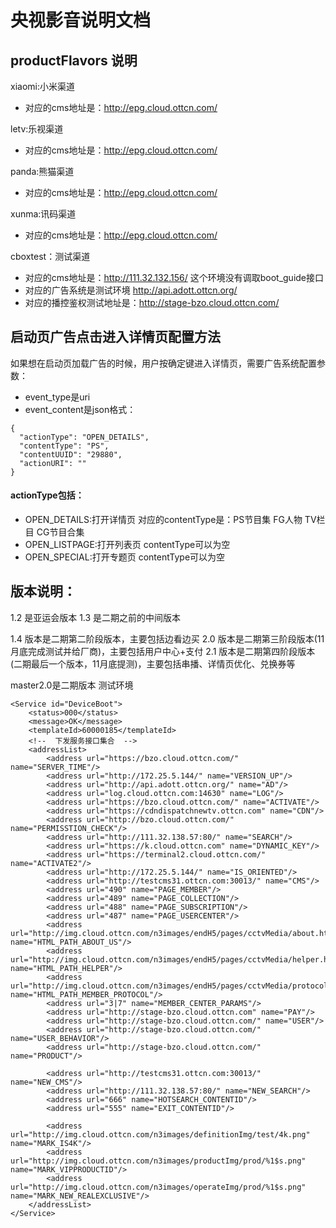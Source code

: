 # 央视影音说明文档

## productFlavors 说明
xiaomi:小米渠道
* 对应的cms地址是：http://epg.cloud.ottcn.com/

letv:乐视渠道
* 对应的cms地址是：http://epg.cloud.ottcn.com/

panda:熊猫渠道
* 对应的cms地址是：http://epg.cloud.ottcn.com/

xunma:讯码渠道
* 对应的cms地址是：http://epg.cloud.ottcn.com/

cboxtest：测试渠道
* 对应的cms地址是：http://111.32.132.156/ 这个环境没有调取boot_guide接口
* 对应的广告系统是测试环境 http://api.adott.ottcn.org/
* 对应的播控鉴权测试地址是：http://stage-bzo.cloud.ottcn.com/

## 启动页广告点击进入详情页配置方法 ##
如果想在启动页加载广告的时候，用户按确定键进入详情页，需要广告系统配置参数：
* event_type是uri
* event_content是json格式：
```
{ 
  "actionType": "OPEN_DETAILS",
  "contentType": "PS",
  "contentUUID": "29880",
  "actionURI": ""
}
```
#### actionType包括：
* OPEN_DETAILS:打开详情页 对应的contentType是：PS节目集 FG人物 TV栏目 CG节目合集
* OPEN_LISTPAGE:打开列表页 contentType可以为空
* OPEN_SPECIAL:打开专题页  contentType可以为空


## 版本说明：
1.2 是亚运会版本
1.3 是二期之前的中间版本

1.4 版本是二期第二阶段版本，主要包括边看边买
2.0 版本是二期第三阶段版本(11月底完成测试并给厂商)，主要包括用户中心+支付
2.1 版本是二期第四阶段版本(二期最后一个版本，11月底提测)，主要包括串播、详情页优化、兑换券等

master2.0是二期版本
测试环境
```
<Service id="DeviceBoot">
    <status>000</status>
    <message>OK</message>
    <templateId>60000185</templateId>
    <!--  下发服务接口集合  -->
    <addressList>
        <address url="https://bzo.cloud.ottcn.com/" name="SERVER_TIME"/>
        <address url="http://172.25.5.144/" name="VERSION_UP"/>
        <address url="http://api.adott.ottcn.org/" name="AD"/>
        <address url="log.cloud.ottcn.com:14630" name="LOG"/>
        <address url="https://bzo.cloud.ottcn.com/" name="ACTIVATE"/>
        <address url="https://cdndispatchnewtv.ottcn.com" name="CDN"/>
        <address url="http://bzo.cloud.ottcn.com/" name="PERMISSTION_CHECK"/>
        <address url="http://111.32.138.57:80/" name="SEARCH"/>
        <address url="https://k.cloud.ottcn.com" name="DYNAMIC_KEY"/>
        <address url="https://terminal2.cloud.ottcn.com/" name="ACTIVATE2"/>
        <address url="http://172.25.5.144/" name="IS_ORIENTED"/>
        <address url="http://testcms31.ottcn.com:30013/" name="CMS"/>
        <address url="490" name="PAGE_MEMBER"/>
        <address url="489" name="PAGE_COLLECTION"/>
        <address url="488" name="PAGE_SUBSCRIPTION"/>
        <address url="487" name="PAGE_USERCENTER"/>
        <address url="http://img.cloud.ottcn.com/n3images/endH5/pages/cctvMedia/about.html" name="HTML_PATH_ABOUT_US"/>
        <address url="http://img.cloud.ottcn.com/n3images/endH5/pages/cctvMedia/helper.html" name="HTML_PATH_HELPER"/>
        <address url="http://img.cloud.ottcn.com/n3images/endH5/pages/cctvMedia/protocol.html" name="HTML_PATH_MEMBER_PROTOCOL"/>
        <address url="3|7" name="MEMBER_CENTER_PARAMS"/>
        <address url="http://stage-bzo.cloud.ottcn.com" name="PAY"/>
        <address url="http://stage-bzo.cloud.ottcn.com/" name="USER"/>
        <address url="http://stage-bzo.cloud.ottcn.com/" name="USER_BEHAVIOR"/>
        <address url="http://stage-bzo.cloud.ottcn.com/" name="PRODUCT"/>
        
        <address url="http://testcms31.ottcn.com:30013/" name="NEW_CMS"/>
        <address url="http://111.32.138.57:80/" name="NEW_SEARCH"/>
        <address url="666" name="HOTSEARCH_CONTENTID"/>
        <address url="555" name="EXIT_CONTENTID"/>
        
        <address url="http://img.cloud.ottcn.com/n3images/definitionImg/test/4k.png" name="MARK_IS4K"/>
        <address url="http://img.cloud.ottcn.com/n3images/productImg/prod/%1$s.png" name="MARK_VIPPRODUCTID"/>
        <address url="http://img.cloud.ottcn.com/n3images/operateImg/prod/%1$s.png" name="MARK_NEW_REALEXCLUSIVE"/>
    </addressList>
</Service>
```